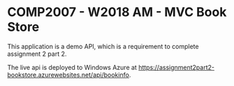 <h1>COMP2007 - W2018 AM - MVC Book Store</h1>

<p>This application is a demo API, which is a requirement to complete assignment 2 part 2.</p>

<p>The live api is deployed to Windows Azure at <a href="https://assignment2part2-bookstore.azurewebsites.net/api/bookinfo">https://assignment2part2-bookstore.azurewebsites.net/api/bookinfo</a>.</p>